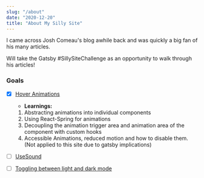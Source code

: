 ```yaml
---
slug: "/about"
date: "2020-12-20"
title: "About My Silly Site"
---
```


I came across Josh Comeau's blog awhile back and was quickly a big fan of his many articles.

Will take the Gatsby #SillySiteChallenge as an opportunity to walk through his articles!

### Goals

- [x] [Hover Animations](https://www.joshwcomeau.com/react/boop/)

  - **Learnings:**
  <ol>
    <li> Abstracting animations into individual components </li>
    <li> Using React-Spring for animations</li>
    <li> Decoupling the animation trigger area and animation area of the component with custom hooks </li>
    <li>Accessible Animations, reduced motion and how to disable them. (Not applied to this site due to gatsby implications) </li>
  </ol>

- [ ] [UseSound](https://www.joshwcomeau.com/react/announcing-use-sound-react-hook/)
- [ ] [Toggling between light and dark mode](https://www.joshwcomeau.com/react/dark-mode/)
